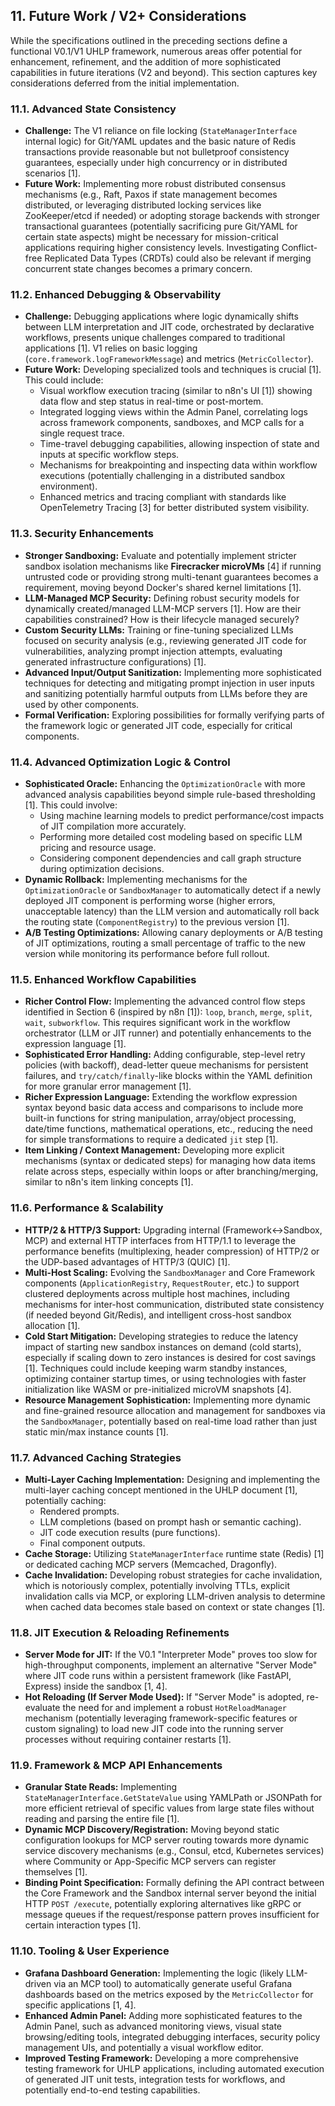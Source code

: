 ## 11. Future Work / V2+ Considerations

While the specifications outlined in the preceding sections define a functional V0.1/V1 UHLP framework, numerous areas offer potential for enhancement, refinement, and the addition of more sophisticated capabilities in future iterations (V2 and beyond). This section captures key considerations deferred from the initial implementation.

### 11.1. Advanced State Consistency

*   **Challenge:** The V1 reliance on file locking (`StateManagerInterface` internal logic) for Git/YAML updates and the basic nature of Redis transactions provide reasonable but not bulletproof consistency guarantees, especially under high concurrency or in distributed scenarios [1].
*   **Future Work:** Implementing more robust distributed consensus mechanisms (e.g., Raft, Paxos if state management becomes distributed, or leveraging distributed locking services like ZooKeeper/etcd if needed) or adopting storage backends with stronger transactional guarantees (potentially sacrificing pure Git/YAML for certain state aspects) might be necessary for mission-critical applications requiring higher consistency levels. Investigating Conflict-free Replicated Data Types (CRDTs) could also be relevant if merging concurrent state changes becomes a primary concern.

### 11.2. Enhanced Debugging & Observability

*   **Challenge:** Debugging applications where logic dynamically shifts between LLM interpretation and JIT code, orchestrated by declarative workflows, presents unique challenges compared to traditional applications [1]. V1 relies on basic logging (`core.framework.logFrameworkMessage`) and metrics (`MetricCollector`).
*   **Future Work:** Developing specialized tools and techniques is crucial [1]. This could include:
    *   Visual workflow execution tracing (similar to n8n's UI [1]) showing data flow and step status in real-time or post-mortem.
    *   Integrated logging views within the Admin Panel, correlating logs across framework components, sandboxes, and MCP calls for a single request trace.
    *   Time-travel debugging capabilities, allowing inspection of state and inputs at specific workflow steps.
    *   Mechanisms for breakpointing and inspecting data within workflow executions (potentially challenging in a distributed sandbox environment).
    *   Enhanced metrics and tracing compliant with standards like OpenTelemetry Tracing [3] for better distributed system visibility.

### 11.3. Security Enhancements

*   **Stronger Sandboxing:** Evaluate and potentially implement stricter sandbox isolation mechanisms like **Firecracker microVMs** [4] if running untrusted code or providing strong multi-tenant guarantees becomes a requirement, moving beyond Docker's shared kernel limitations [1].
*   **LLM-Managed MCP Security:** Defining robust security models for dynamically created/managed LLM-MCP servers [1]. How are their capabilities constrained? How is their lifecycle managed securely?
*   **Custom Security LLMs:** Training or fine-tuning specialized LLMs focused on security analysis (e.g., reviewing generated JIT code for vulnerabilities, analyzing prompt injection attempts, evaluating generated infrastructure configurations) [1].
*   **Advanced Input/Output Sanitization:** Implementing more sophisticated techniques for detecting and mitigating prompt injection in user inputs and sanitizing potentially harmful outputs from LLMs before they are used by other components.
*   **Formal Verification:** Exploring possibilities for formally verifying parts of the framework logic or generated JIT code, especially for critical components.

### 11.4. Advanced Optimization Logic & Control

*   **Sophisticated Oracle:** Enhancing the `OptimizationOracle` with more advanced analysis capabilities beyond simple rule-based thresholding [1]. This could involve:
    *   Using machine learning models to predict performance/cost impacts of JIT compilation more accurately.
    *   Performing more detailed cost modeling based on specific LLM pricing and resource usage.
    *   Considering component dependencies and call graph structure during optimization decisions.
*   **Dynamic Rollback:** Implementing mechanisms for the `OptimizationOracle` or `SandboxManager` to automatically detect if a newly deployed JIT component is performing worse (higher errors, unacceptable latency) than the LLM version and automatically roll back the routing state (`ComponentRegistry`) to the previous version [1].
*   **A/B Testing Optimizations:** Allowing canary deployments or A/B testing of JIT optimizations, routing a small percentage of traffic to the new version while monitoring its performance before full rollout.

### 11.5. Enhanced Workflow Capabilities

*   **Richer Control Flow:** Implementing the advanced control flow steps identified in Section 6 (inspired by n8n [1]): `loop`, `branch`, `merge`, `split`, `wait`, `subworkflow`. This requires significant work in the workflow orchestrator (LLM or JIT runner) and potentially enhancements to the expression language [1].
*   **Sophisticated Error Handling:** Adding configurable, step-level retry policies (with backoff), dead-letter queue mechanisms for persistent failures, and `try/catch/finally`-like blocks within the YAML definition for more granular error management [1].
*   **Richer Expression Language:** Extending the workflow expression syntax beyond basic data access and comparisons to include more built-in functions for string manipulation, array/object processing, date/time functions, mathematical operations, etc., reducing the need for simple transformations to require a dedicated `jit` step [1].
*   **Item Linking / Context Management:** Developing more explicit mechanisms (syntax or dedicated steps) for managing how data items relate across steps, especially within loops or after branching/merging, similar to n8n's item linking concepts [1].

### 11.6. Performance & Scalability

*   **HTTP/2 & HTTP/3 Support:** Upgrading internal (Framework<->Sandbox, MCP) and external HTTP interfaces from HTTP/1.1 to leverage the performance benefits (multiplexing, header compression) of HTTP/2 or the UDP-based advantages of HTTP/3 (QUIC) [1].
*   **Multi-Host Scaling:** Evolving the `SandboxManager` and Core Framework components (`ApplicationRegistry`, `RequestRouter`, etc.) to support clustered deployments across multiple host machines, including mechanisms for inter-host communication, distributed state consistency (if needed beyond Git/Redis), and intelligent cross-host sandbox allocation [1].
*   **Cold Start Mitigation:** Developing strategies to reduce the latency impact of starting new sandbox instances on demand (cold starts), especially if scaling down to zero instances is desired for cost savings [1]. Techniques could include keeping warm standby instances, optimizing container startup times, or using technologies with faster initialization like WASM or pre-initialized microVM snapshots [4].
*   **Resource Management Sophistication:** Implementing more dynamic and fine-grained resource allocation and management for sandboxes via the `SandboxManager`, potentially based on real-time load rather than just static min/max instance counts [1].

### 11.7. Advanced Caching Strategies

*   **Multi-Layer Caching Implementation:** Designing and implementing the multi-layer caching concept mentioned in the UHLP document [1], potentially caching:
    *   Rendered prompts.
    *   LLM completions (based on prompt hash or semantic caching).
    *   JIT code execution results (pure functions).
    *   Final component outputs.
*   **Cache Storage:** Utilizing `StateManagerInterface` runtime state (Redis) [1] or dedicated caching MCP servers (Memcached, Dragonfly).
*   **Cache Invalidation:** Developing robust strategies for cache invalidation, which is notoriously complex, potentially involving TTLs, explicit invalidation calls via MCP, or exploring LLM-driven analysis to determine when cached data becomes stale based on context or state changes [1].

### 11.8. JIT Execution & Reloading Refinements

*   **Server Mode for JIT:** If the V0.1 "Interpreter Mode" proves too slow for high-throughput components, implement an alternative "Server Mode" where JIT code runs within a persistent framework (like FastAPI, Express) inside the sandbox [1, 4].
*   **Hot Reloading (If Server Mode Used):** If "Server Mode" is adopted, re-evaluate the need for and implement a robust `HotReloadManager` mechanism (potentially leveraging framework-specific features or custom signaling) to load new JIT code into the running server processes without requiring container restarts [1].

### 11.9. Framework & MCP API Enhancements

*   **Granular State Reads:** Implementing `StateManagerInterface.GetStateValue` using YAMLPath or JSONPath for more efficient retrieval of specific values from large state files without reading and parsing the entire file [1].
*   **Dynamic MCP Discovery/Registration:** Moving beyond static configuration lookups for MCP server routing towards more dynamic service discovery mechanisms (e.g., Consul, etcd, Kubernetes services) where Community or App-Specific MCP servers can register themselves [1].
*   **Binding Point Specification:** Formally defining the API contract between the Core Framework and the Sandbox internal server beyond the initial HTTP `POST /execute`, potentially exploring alternatives like gRPC or message queues if the request/response pattern proves insufficient for certain interaction types [1].

### 11.10. Tooling & User Experience

*   **Grafana Dashboard Generation:** Implementing the logic (likely LLM-driven via an MCP tool) to automatically generate useful Grafana dashboards based on the metrics exposed by the `MetricCollector` for specific applications [1, 4].
*   **Enhanced Admin Panel:** Adding more sophisticated features to the Admin Panel, such as advanced monitoring views, visual state browsing/editing tools, integrated debugging interfaces, security policy management UIs, and potentially a visual workflow editor.
*   **Improved Testing Framework:** Developing a more comprehensive testing framework for UHLP applications, including automated execution of generated JIT unit tests, integration tests for workflows, and potentially end-to-end testing capabilities.